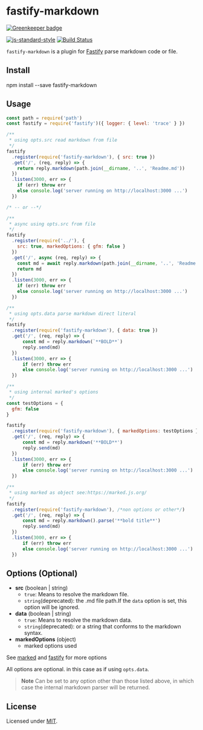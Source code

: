 # fastify-markdown

[![Greenkeeper badge](https://badges.greenkeeper.io/fastify/fastify-plugin.svg)](https://greenkeeper.io/)

[![js-standard-style](https://img.shields.io/badge/code%20style-standard-brightgreen.svg?style=flat)](http://standardjs.com/)
[![Build Status](https://travis-ci.org/freezestudio/fastify-markdown.svg?branch=master)](https://travis-ci.org/freezestudio/fastify-markdown)

`fastify-markdown` is a plugin for [Fastify](https://github.com/fastify/fastify) parse markdown code or file.

## Install

npm install --save fastify-markdown

## Usage

```js
const path = require('path')
const fastify = require('fastify')({ logger: { level: 'trace' } })

/**
 * using opts.src read markdown from file
 */
fastify
  .register(require('fastify-markdown'), { src: true })
  .get('/', (req, reply) => {
    return reply.markdown(path.join(__dirname, '..', 'Readme.md'))
  })
  .listen(3000, err => {
    if (err) throw err
    else console.log('server running on http://localhost:3000 ...')
  })

/* -- or --*/

/**
 * async using opts.src from file
 */
fastify
  .register(require('../'), {
    src: true, markedOptions: { gfm: false }
  })
  .get('/', async (req, reply) => {
    const md = await reply.markdown(path.join(__dirname, '..', 'Readme.md'))
    return md
  })
  .listen(3000, err => {
    if (err) throw err
    else console.log('server running on http://localhost:3000 ...')
  })

/**
 * using opts.data parse markdown direct literal
 */
fastify
  .register(require('fastify-markdown'), { data: true })
  .get('/', (req, reply) => {
      const md = reply.markdown(`**BOLD**`)
      reply.send(md)
  })
  .listen(3000, err => {
      if (err) throw err
      else console.log('server running on http://localhost:3000 ...')
  })

/**
 * using internal marked's options
 */
const testOptions = {
  gfm: false
}

fastify
  .register(require('fastify-markdown'), { markedOptions: testOptions })
  .get('/', (req, reply) => {
      const md = reply.markdown('**BOLD**')
      reply.send(md)
  })
  .listen(3000, err => {
      if (err) throw err
      else console.log('server running on http://localhost:3000 ...')
  })

/**
 * using marked as object see:https://marked.js.org/
 */
fastify
  .register(require('fastify-markdown'), /*non options or other*/)
  .get('/', (req, reply) => {
      const md = reply.markdown().parse('**bold title**')
      reply.send(md)
  })
  .listen(3000, err => {
      if (err) throw err
      else console.log('server running on http://localhost:3000 ...')
  })

```

## Options (Optional)

* **src** (boolean | string)
  * `true`: Means to resolve the markdown file.
  * `string`(deprecated): the .md file path.If the `data` option is set, this option will be ignored.
* **data** (boolean | string)
  * `true`: Means to resolve the markdown data.
  * `string`(deprecated): or a string that conforms to the markdown syntax.
* **markedOptions** (object)
  * marked options used

See [marked](https://github.com/markedjs/marked) and [fastify](https://github.com/fastify/fastify) for more options

All options are optional. in this case as if using `opts.data`.

> **Note**
> Can be set to any option other than those listed above, in which case the internal markdown parser will be returned.

## License

Licensed under [MIT](./LICENSE).
